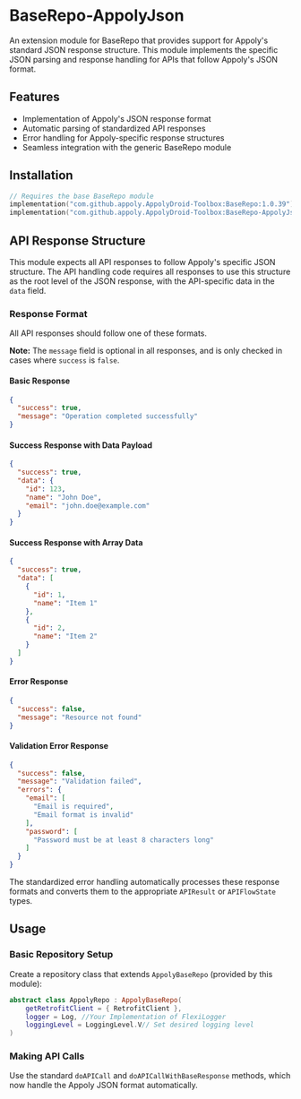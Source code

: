# BaseRepo-AppolyJson

An extension module for BaseRepo that provides support for Appoly's standard JSON response structure. This module implements the specific JSON parsing and response handling for APIs that follow
Appoly's JSON format.

## Features

- Implementation of Appoly's JSON response format
- Automatic parsing of standardized API responses
- Error handling for Appoly-specific response structures
- Seamless integration with the generic BaseRepo module

## Installation

```gradle.kts
// Requires the base BaseRepo module
implementation("com.github.appoly.AppolyDroid-Toolbox:BaseRepo:1.0.39")
implementation("com.github.appoly.AppolyDroid-Toolbox:BaseRepo-AppolyJson:1.0.39")
```

## API Response Structure

This module expects all API responses to follow Appoly's specific JSON structure. The API handling code requires all responses to use this structure as the root level of the JSON response, with the
API-specific data in the `data` field.

### Response Format

All API responses should follow one of these formats.

**Note:** The `message` field is optional in all responses, and is only checked in cases where `success` is `false`.

#### Basic Response

```json
{
  "success": true,
  "message": "Operation completed successfully"
}
```

#### Success Response with Data Payload

```json
{
  "success": true,
  "data": {
    "id": 123,
    "name": "John Doe",
    "email": "john.doe@example.com"
  }
}
```

#### Success Response with Array Data

```json
{
  "success": true,
  "data": [
    {
      "id": 1,
      "name": "Item 1"
    },
    {
      "id": 2,
      "name": "Item 2"
    }
  ]
}
```

#### Error Response

```json
{
  "success": false,
  "message": "Resource not found"
}
```

#### Validation Error Response

```json
{
  "success": false,
  "message": "Validation failed",
  "errors": {
    "email": [
      "Email is required",
      "Email format is invalid"
    ],
    "password": [
      "Password must be at least 8 characters long"
    ]
  }
}
```

The standardized error handling automatically processes these response formats and converts them to the appropriate `APIResult` or `APIFlowState` types.

## Usage

### Basic Repository Setup

Create a repository class that extends `AppolyBaseRepo` (provided by this module):

```kotlin
abstract class AppolyRepo : AppolyBaseRepo(
	getRetrofitClient = { RetrofitClient },
	logger = Log, //Your Implementation of FlexiLogger
	loggingLevel = LoggingLevel.V// Set desired logging level
)
```

### Making API Calls

Use the standard `doAPICall` and `doAPICallWithBaseResponse` methods, which now handle the Appoly JSON format automatically.
